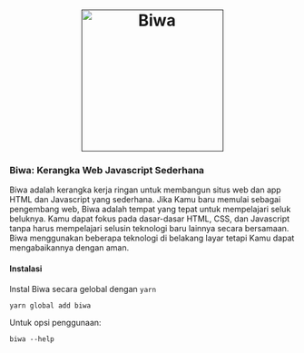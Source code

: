 <h1 align="center">
    <a href=""><img src="https://github.com/umentor/biwa/blob/master/frontend/publish/images/biwa-logos.svg" alt="Biwa" width="250" /></a>
</h1>

### Biwa: Kerangka Web Javascript Sederhana

Biwa adalah kerangka kerja ringan untuk membangun situs web dan app HTML dan Javascript yang sederhana.
Jika Kamu baru memulai sebagai pengembang web, Biwa adalah tempat yang tepat untuk mempelajari seluk beluknya. Kamu dapat fokus pada dasar-dasar HTML, CSS, dan Javascript tanpa harus mempelajari selusin teknologi baru lainnya secara bersamaan. Biwa menggunakan beberapa teknologi di belakang layar tetapi Kamu dapat mengabaikannya dengan aman.

#### Instalasi

Instal Biwa secara gelobal dengan `yarn`

    yarn global add biwa

Untuk opsi penggunaan:

    biwa --help